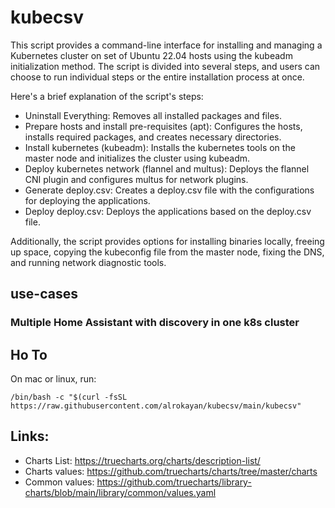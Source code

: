 # kubecsv
This script provides a command-line interface for installing and managing a Kubernetes cluster on set of Ubuntu 22.04 hosts using the kubeadm initialization method. The script is divided into several steps, and users can choose to run individual steps or the entire installation process at once.

Here's a brief explanation of the script's steps:
- Uninstall Everything: Removes all installed packages and files.
- Prepare hosts and install pre-requisites (apt): Configures the hosts, installs required packages, and creates necessary directories.
- Install kubernetes (kubeadm): Installs the kubernetes tools on the master node and initializes the cluster using kubeadm.
- Deploy kubernetes network (flannel and multus): Deploys the flannel CNI plugin and configures multus for network plugins.
- Generate deploy.csv: Creates a deploy.csv file with the configurations for deploying the applications.
- Deploy deploy.csv: Deploys the applications based on the deploy.csv file.

Additionally, the script provides options for installing binaries locally, freeing up space, copying the kubeconfig file from the master node, fixing the DNS, and running network diagnostic tools.

## use-cases

### Multiple Home Assistant with discovery in one k8s cluster

## Ho To
On  mac or linux, run:

```
/bin/bash -c "$(curl -fsSL https://raw.githubusercontent.com/alrokayan/kubecsv/main/kubecsv"
```

## Links:
- Charts List: https://truecharts.org/charts/description-list/
- Charts values: https://github.com/truecharts/charts/tree/master/charts
- Common values: https://github.com/truecharts/library-charts/blob/main/library/common/values.yaml

